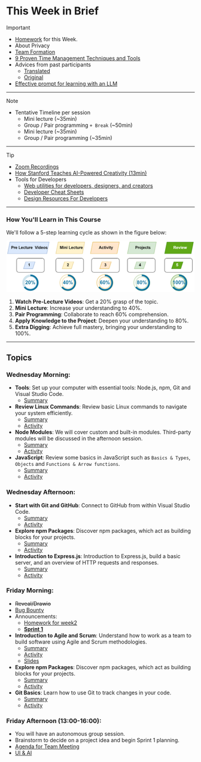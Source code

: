 # This Week in Brief

> [!IMPORTANT]  
> - [Homework](./material/Homework.md) for this Week.
> - About Privacy
> - [Team Formation](./material/teams.md)
> - [9 Proven Time Management Techniques and Tools](https://www.usa.edu/blog/time-management-techniques/)
> - Advices from past participants
>   - [Translated](./material/feedback-translated.md)
>   - [Original](./material/feedback-original.md)
> - [Effective prompt for learning with an LLM](https://gist.github.com/Dowwie/5a66cd8df639e4c98043fc7f507dab9e)

---

> [!NOTE]  
> - Tentative Timeline per session
>   - Mini lecture (~35min)
>   - Group / Pair programming `+ Break` (~50min)
>   - Mini lecture (~35min)
>   - Group / Pair programming (~35min)


----

> [!TIP] 
> - [Zoom Recordings](#)
> - [How Stanford Teaches AI-Powered Creativity (13min)](https://youtu.be/wv779vmyPVY?feature=shared&t=185)
> - Tools for Developers
>   - [Web utilities for developers, designers, and creators](https://webutils.io/about)
>   - [Developer Cheat Sheets](https://www.devsheets.io/)
>   - [Design Resources For Developers](https://github.com/bradtraversy/design-resources-for-developers)


----

### How You'll Learn in This Course

We'll follow a 5-step learning cycle as shown in the figure below:

![](./material/img/learning-phases.png)

1. **Watch Pre-Lecture Videos**: Get a 20% grasp of the topic.
2. **Mini Lecture**: Increase your understanding to 40%.
3. **Pair Programming**: Collaborate to reach 60% comprehension.
4. **Apply Knowledge to the Project**: Deepen your understanding to 80%.
5. **Extra Digging**: Achieve full mastery, bringing your understanding to 100%.

----
## Topics

### Wednesday Morning:

- **Tools**: Set up your computer with essential tools: Node.js, npm, Git and Visual Studio Code.
  - [Summary](./material/unified-setup.md)
- **Review Linux Commands**: Review basic Linux commands to navigate your system efficiently.
  - [Summary](./material/Linux.md)
  - [Activity](./material/Linux-activity.md)
- **Node Modules**: We will cover custom and built-in modules. Third-party modules will be discussed in the afternoon session.
  - [Summary](./material/node.md)
  - [Activity](./material/node-activity.md)  
- **JavaScript**:  Review some basics in JavaScript such as `Basics & Types`, `Objects` and `Functions & Arrow functions`.
  - [Summary](./material/JS.md)
  - [Activity](./material/JS-activity.md)

### Wednesday Afternoon:

- **Start with Git and GitHub**: Connect to GitHub from within Visual Studio Code.
  - [Summary](./material/github.md)
  - [Activity](./material/github-activity.md)
- **Explore npm Packages**: Discover npm packages, which act as building blocks for your projects.
  - [Summary](./material/npm.md)
  - [Activity](./material/npm-activity.md)
- **Introduction to Express.js**: Introduction to Express.js, build a basic server, and an overview of HTTP requests and responses.
  - [Summary](./material/express.md)
  - [Activity](./material/express-activity.md)
  

### Friday Morning: 

- ~~Reveal/Drawio~~
- [Bug Bounty](./material/bug-bounty.md)
- Announcements:
  - [Homework for week2](https://github.com/tx00-web-en/Learning-Material-And-Tasks/blob/week2/material/Homework.md)
  - [**Sprint 1**](https://github.com/tx00-web-en/Project/)
- **Introduction to Agile and Scrum**: Understand how to work as a team to build software using Agile and Scrum methodologies.
  - [Summary](./material/scrum.md)
  - [Activity](./material/scrum-activity.md)
  - [Slides](./material/scrum.pdf)
- **Explore npm Packages**: Discover npm packages, which act as building blocks for your projects.
  - [Summary](./material/npm.md)
  - [Activity](./material/npm-activity.md)  
- **Git Basics**: Learn how to use Git to track changes in your code.
  - [Summary](./material/github.md)
  - [Activity](./material/github-activity2.md)

### Friday Afternoon (13:00-16:00):

- You will have an autonomous group session.
- Brainstorm to decide on a project idea and begin Sprint 1 planning.
- [Agenda for Team Meeting](./material/group-agenda.md)
- [UI & AI](./material/UI.md)


<!-- 
Metropolia  PRE-INCUBATOR/yrityshautomo
https://turbiini.net/
https://turbiini.net/3149-2/
https://www.linkedin.com/company/turbiini-campus-incubator
-->
<!-- design templates: https://www.phlox.pro/ -->



<!-- 
- [The many, many, many JavaScript runtimes of the last decade](https://buttondown.com/whatever_jamie/archive/the-many-many-many-javascript-runtimes-of-the-last-decade/) 
- [Startup ideas YouTube channel](https://www.youtube.com/@GregIsenberg/videos)
- Pair programming begins in Week 3. You’ll be paired with different classmates to work on projects and benefit from each other’s strengths.
-->



<!-- 

> [!NOTE]  
> Highlights information that users should take into account, even when skimming.

> [!TIP]
> Optional information to help a user be more successful.

> [!IMPORTANT]  
> Crucial information necessary for users to succeed.

> [!WARNING]  
> Critical content demanding immediate user attention due to potential risks.

> [!CAUTION]
> Negative potential consequences of an action. 

-->